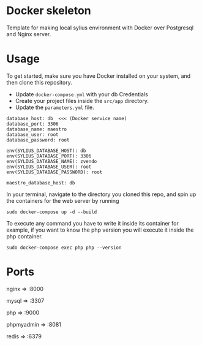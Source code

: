 # Docker skeleton
Template for making local sylius environment with Docker over Postgresql and Nginx server.

# Usage
To get started, make sure you have Docker installed on your system, and then clone this repository.

- Update `docker-compose.yml` with your db Credentials
- Create your project files inside the `src/app` directory.
- Update the `parameters.yml` file.
```
database_host: db  <<< (Docker service name)
database_port: 3306
database_name: maestro
database_user: root
database_password: root

env(SYLIUS_DATABASE_HOST): db
env(SYLIUS_DATABASE_PORT): 3306
env(SYLIUS_DATABASE_NAME): zvendo
env(SYLIUS_DATABASE_USER): root
env(SYLIUS_DATABASE_PASSWORD): root

maestro_database_host: db

```


In your terminal, navigate to the directory you cloned this repo, and spin up the containers for the web server by running 

```
sudo docker-compose up -d --build
```

To execute any command you have to write it inside its container 
for example, if you want to know the php version you will execute it inside the php container.
```
sudo docker-compose exec php php --version
```

# Ports
nginx      => :8000

mysql      => :3307

php        => :9000

phpmyadmin => :8081

redis      => :6379
